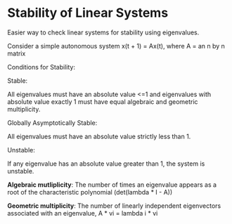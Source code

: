 # Stability of Linear Systems

Easier way to check linear systems for stability using eigenvalues.

Consider a simple autonomous system x(t + 1) = Ax(t), where A = an n by n matrix

Conditions for Stability:

Stable:

All eigenvalues must have an absolute value <=1 and eigenvalues with absolute value exactly 1 must have equal algebraic and geometric multiplicity.

Globally Asymptotically Stable:

All eigenvalues must have an absolute value strictly less than 1.

Unstable:

If any eigenvalue has an absolute value greater than 1, the system is unstable.

**Algebraic mutliplicity**: The number of times an eigenvalue appears as a root of the characteristic polynomial (det(lambda * I - A))

**Geometric multiplicity**: The number of linearly independent eigenvectors associated with an eigenvalue, A * vi = lambda i * vi